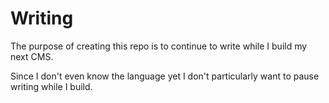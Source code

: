 # Writing

The purpose of creating this repo is to continue to write while I build my next CMS.

Since I don't even know the language yet I don't particularly want to pause writing while I build.
